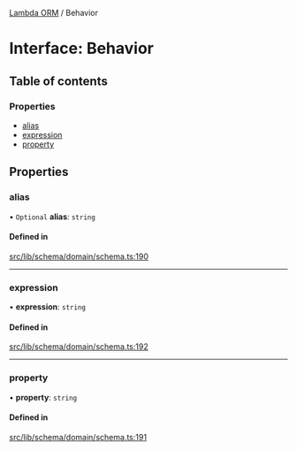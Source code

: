 [Lambda ORM](../README.md) / Behavior

# Interface: Behavior

## Table of contents

### Properties

- [alias](Behavior.md#alias)
- [expression](Behavior.md#expression)
- [property](Behavior.md#property)

## Properties

### alias

• `Optional` **alias**: `string`

#### Defined in

[src/lib/schema/domain/schema.ts:190](https://github.com/lambda-orm/lambdaorm-base/blob/746ef4f/src/lib/schema/domain/schema.ts#L190)

___

### expression

• **expression**: `string`

#### Defined in

[src/lib/schema/domain/schema.ts:192](https://github.com/lambda-orm/lambdaorm-base/blob/746ef4f/src/lib/schema/domain/schema.ts#L192)

___

### property

• **property**: `string`

#### Defined in

[src/lib/schema/domain/schema.ts:191](https://github.com/lambda-orm/lambdaorm-base/blob/746ef4f/src/lib/schema/domain/schema.ts#L191)
